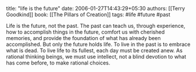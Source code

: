 
title: "life is the future"
date: 2006-01-27T14:43:29+05:30
authors: [[Terry Goodkind]]
book: [[The Pillars of Creation]]
tags: #life #future #past

Life is the future, not the past. The past can teach us, through experience, how to accomplish things in the future, comfort us with cherished memories, and provide the foundation of what has already been accomplished. But only the future holds life. To live in the past is to embrace what is dead. To live life to its fullest, each day must be created anew. As rational thinking beings, we must use intellect, not a blind devotion to what has come before, to make rational choices.
